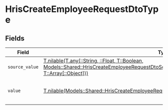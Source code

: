 # HrisCreateEmployeeRequestDtoType


## Fields

| Field                                                                                                                                                                                                                                                  | Type                                                                                                                                                                                                                                                   | Required                                                                                                                                                                                                                                               | Description                                                                                                                                                                                                                                            | Example                                                                                                                                                                                                                                                |
| ------------------------------------------------------------------------------------------------------------------------------------------------------------------------------------------------------------------------------------------------------ | ------------------------------------------------------------------------------------------------------------------------------------------------------------------------------------------------------------------------------------------------------ | ------------------------------------------------------------------------------------------------------------------------------------------------------------------------------------------------------------------------------------------------------ | ------------------------------------------------------------------------------------------------------------------------------------------------------------------------------------------------------------------------------------------------------ | ------------------------------------------------------------------------------------------------------------------------------------------------------------------------------------------------------------------------------------------------------ |
| `source_value`                                                                                                                                                                                                                                         | [T.nilable(T.any(::String, ::Float, T::Boolean, Models::Shared::HrisCreateEmployeeRequestDtoSchemasNationalIdentityNumberType4, T::Array[::Object]))](../../models/shared/hriscreateemployeerequestdtoschemasnationalidentitynumbertypesourcevalue.md) | :heavy_minus_sign:                                                                                                                                                                                                                                     | N/A                                                                                                                                                                                                                                                    |                                                                                                                                                                                                                                                        |
| `value`                                                                                                                                                                                                                                                | [T.nilable(Models::Shared::HrisCreateEmployeeRequestDtoSchemasNationalIdentityNumberTypeValue)](../../models/shared/hriscreateemployeerequestdtoschemasnationalidentitynumbertypevalue.md)                                                             | :heavy_minus_sign:                                                                                                                                                                                                                                     | The type of the national identity number                                                                                                                                                                                                               | ssn                                                                                                                                                                                                                                                    |